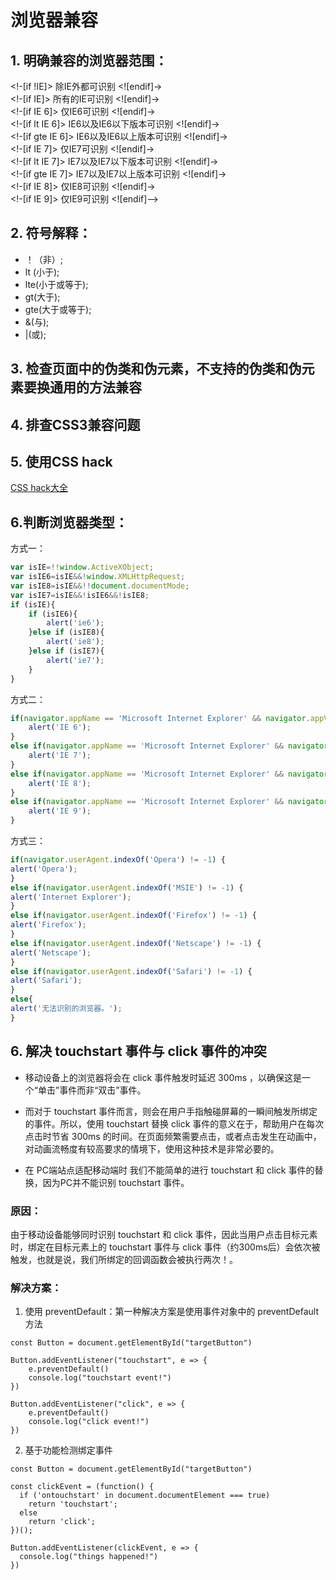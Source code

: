 # 浏览器兼容

## 1. 明确兼容的浏览器范围：
<!-[if !IE]> 除IE外都可识别 <![endif]-><br />
<!-[if IE]> 所有的IE可识别 <![endif]-><br />
<!-[if IE 6]> 仅IE6可识别 <![endif]-><br />
<!-[if lt IE 6]> IE6以及IE6以下版本可识别 <![endif]-><br />
<!-[if gte IE 6]> IE6以及IE6以上版本可识别 <![endif]-><br />
<!-[if IE 7]> 仅IE7可识别 <![endif]-><br />
<!-[if lt IE 7]> IE7以及IE7以下版本可识别 <![endif]-><br />
<!-[if gte IE 7]> IE7以及IE7以上版本可识别 <![endif]-><br />
<!-[if IE 8]> 仅IE8可识别 <![endif]-><br />
<!-[if IE 9]> 仅IE9可识别 <![endif]--><br />

## 2. 符号解释：
- ！（非）;
- lt (小于);
- lte(小于或等于);
- gt(大于);
- gte(大于或等于);
- &(与);
- |(或);

## 3. 检查页面中的伪类和伪元素，不支持的伪类和伪元素要换通用的方法兼容

## 4. 排查CSS3兼容问题

## 5. 使用CSS hack

[CSS hack大全](http://www.webhj.com/hj-650.html)

## 6.判断浏览器类型：

方式一：

```js
var isIE=!!window.ActiveXObject;
var isIE6=isIE&&!window.XMLHttpRequest;
var isIE8=isIE&&!!document.documentMode;
var isIE7=isIE&&!isIE6&&!isIE8;
if (isIE){
    if (isIE6){
        alert('ie6');
    }else if (isIE8){
        alert('ie8');
    }else if (isIE7){
        alert('ie7');
    }
}
```

方式二：

```js
if(navigator.appName == 'Microsoft Internet Explorer' && navigator.appVersion.match(/6./i)=='6.'){
    alert('IE 6');
}
else if(navigator.appName == 'Microsoft Internet Explorer' && navigator.appVersion.match(/7./i)=='7.'){
    alert('IE 7');
}
else if(navigator.appName == 'Microsoft Internet Explorer' && navigator.appVersion.match(/8./i)=='8.'){
    alert('IE 8');
}
else if(navigator.appName == 'Microsoft Internet Explorer' && navigator.appVersion.match(/9./i)=='9.'){
    alert('IE 9');
}
```

方式三：
```js
if(navigator.userAgent.indexOf('Opera') != -1) {
alert('Opera');
}
else if(navigator.userAgent.indexOf('MSIE') != -1) {
alert('Internet Explorer');
}
else if(navigator.userAgent.indexOf('Firefox') != -1) {
alert('Firefox');
}
else if(navigator.userAgent.indexOf('Netscape') != -1) {
alert('Netscape');
}
else if(navigator.userAgent.indexOf('Safari') != -1) {
alert('Safari');
}
else{
alert('无法识别的浏览器。');
}
```

## 6. 解决 touchstart 事件与 click 事件的冲突

- 移动设备上的浏览器将会在 click 事件触发时延迟 300ms ，以确保这是一个“单击”事件而非“双击”事件。

- 而对于 touchstart 事件而言，则会在用户手指触碰屏幕的一瞬间触发所绑定的事件。所以，使用 touchstart 替换 click 事件的意义在于，帮助用户在每次点击时节省 300ms 的时间。在页面频繁需要点击，或者点击发生在动画中，对动画流畅度有较高要求的情境下，使用这种技术是非常必要的。

- 在 PC端站点适配移动端时 我们不能简单的进行 touchstart 和 click 事件的替换，因为PC并不能识别 touchstart 事件。


### 原因：

由于移动设备能够同时识别 touchstart 和 click 事件，因此当用户点击目标元素时，绑定在目标元素上的 touchstart 事件与 click 事件（约300ms后）会依次被触发，也就是说，我们所绑定的回调函数会被执行两次！。

### 解决方案：

1. 使用 preventDefault：第一种解决方案是使用事件对象中的 preventDefault 方法
```
const Button = document.getElementById("targetButton")

Button.addEventListener("touchstart", e => {
    e.preventDefault()
    console.log("touchstart event!")
})

Button.addEventListener("click", e => {
    e.preventDefault()
    console.log("click event!")
})
```

2. 基于功能检测绑定事件
```
const Button = document.getElementById("targetButton")

const clickEvent = (function() {
  if ('ontouchstart' in document.documentElement === true)
    return 'touchstart';
  else
    return 'click';
})();

Button.addEventListener(clickEvent, e => {
  console.log("things happened!")
})
```






